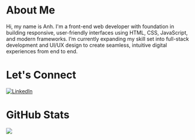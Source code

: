 # About Me
Hi, my name is Anh. I'm a front-end web developer with foundation in building responsive, user-friendly interfaces using HTML, CSS, JavaScript, and modern frameworks. I’m currently expanding my skill set into full-stack development and UI/UX design to create seamless, intuitive digital experiences from end to end.

# Let's Connect
[![LinkedIn](https://img.shields.io/badge/LinkedIn-%230077B5.svg?logo=linkedin&logoColor=white)](https://www.linkedin.com/in/anh-nguyen76/)

# GitHub Stats
![](https://github-readme-stats.vercel.app/api/top-langs/?username=anhnguyen765&theme=dark&hide_border=false&include_all_commits=false&count_private=false&layout=compact)
